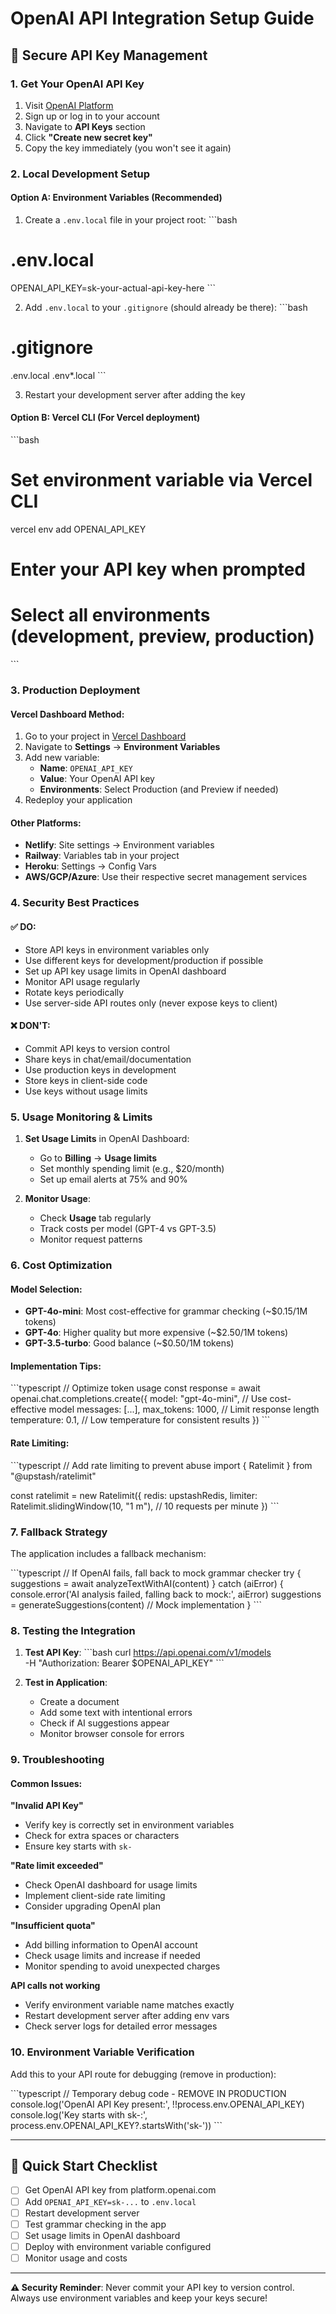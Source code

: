 # OpenAI API Integration Setup Guide

## 🔐 Secure API Key Management

### 1. Get Your OpenAI API Key

1. Visit [OpenAI Platform](https://platform.openai.com/)
2. Sign up or log in to your account
3. Navigate to **API Keys** section
4. Click **"Create new secret key"**
5. Copy the key immediately (you won't see it again)

### 2. Local Development Setup

#### Option A: Environment Variables (Recommended)

1. Create a `.env.local` file in your project root:
\`\`\`bash
# .env.local
OPENAI_API_KEY=sk-your-actual-api-key-here
\`\`\`

2. Add `.env.local` to your `.gitignore` (should already be there):
\`\`\`bash
# .gitignore
.env.local
.env*.local
\`\`\`

3. Restart your development server after adding the key

#### Option B: Vercel CLI (For Vercel deployment)

\`\`\`bash
# Set environment variable via Vercel CLI
vercel env add OPENAI_API_KEY
# Enter your API key when prompted
# Select all environments (development, preview, production)
\`\`\`

### 3. Production Deployment

#### Vercel Dashboard Method:
1. Go to your project in [Vercel Dashboard](https://vercel.com/dashboard)
2. Navigate to **Settings** → **Environment Variables**
3. Add new variable:
   - **Name**: `OPENAI_API_KEY`
   - **Value**: Your OpenAI API key
   - **Environments**: Select Production (and Preview if needed)
4. Redeploy your application

#### Other Platforms:
- **Netlify**: Site settings → Environment variables
- **Railway**: Variables tab in your project
- **Heroku**: Settings → Config Vars
- **AWS/GCP/Azure**: Use their respective secret management services

### 4. Security Best Practices

#### ✅ DO:
- Store API keys in environment variables only
- Use different keys for development/production if possible
- Set up API key usage limits in OpenAI dashboard
- Monitor API usage regularly
- Rotate keys periodically
- Use server-side API routes only (never expose keys to client)

#### ❌ DON'T:
- Commit API keys to version control
- Share keys in chat/email/documentation
- Use production keys in development
- Store keys in client-side code
- Use keys without usage limits

### 5. Usage Monitoring & Limits

1. **Set Usage Limits** in OpenAI Dashboard:
   - Go to **Billing** → **Usage limits**
   - Set monthly spending limit (e.g., $20/month)
   - Set up email alerts at 75% and 90%

2. **Monitor Usage**:
   - Check **Usage** tab regularly
   - Track costs per model (GPT-4 vs GPT-3.5)
   - Monitor request patterns

### 6. Cost Optimization

#### Model Selection:
- **GPT-4o-mini**: Most cost-effective for grammar checking (~$0.15/1M tokens)
- **GPT-4o**: Higher quality but more expensive (~$2.50/1M tokens)
- **GPT-3.5-turbo**: Good balance (~$0.50/1M tokens)

#### Implementation Tips:
\`\`\`typescript
// Optimize token usage
const response = await openai.chat.completions.create({
  model: "gpt-4o-mini", // Use cost-effective model
  messages: [...],
  max_tokens: 1000,     // Limit response length
  temperature: 0.1,     // Low temperature for consistent results
})
\`\`\`

#### Rate Limiting:
\`\`\`typescript
// Add rate limiting to prevent abuse
import { Ratelimit } from "@upstash/ratelimit"

const ratelimit = new Ratelimit({
  redis: upstashRedis,
  limiter: Ratelimit.slidingWindow(10, "1 m"), // 10 requests per minute
})
\`\`\`

### 7. Fallback Strategy

The application includes a fallback mechanism:

\`\`\`typescript
// If OpenAI fails, fall back to mock grammar checker
try {
  suggestions = await analyzeTextWithAI(content)
} catch (aiError) {
  console.error('AI analysis failed, falling back to mock:', aiError)
  suggestions = generateSuggestions(content) // Mock implementation
}
\`\`\`

### 8. Testing the Integration

1. **Test API Key**:
\`\`\`bash
curl https://api.openai.com/v1/models \
  -H "Authorization: Bearer $OPENAI_API_KEY"
\`\`\`

2. **Test in Application**:
   - Create a document
   - Add some text with intentional errors
   - Check if AI suggestions appear
   - Monitor browser console for errors

### 9. Troubleshooting

#### Common Issues:

**"Invalid API Key"**
- Verify key is correctly set in environment variables
- Check for extra spaces or characters
- Ensure key starts with `sk-`

**"Rate limit exceeded"**
- Check OpenAI dashboard for usage limits
- Implement client-side rate limiting
- Consider upgrading OpenAI plan

**"Insufficient quota"**
- Add billing information to OpenAI account
- Check usage limits and increase if needed
- Monitor spending to avoid unexpected charges

**API calls not working**
- Verify environment variable name matches exactly
- Restart development server after adding env vars
- Check server logs for detailed error messages

### 10. Environment Variable Verification

Add this to your API route for debugging (remove in production):

\`\`\`typescript
// Temporary debug code - REMOVE IN PRODUCTION
console.log('OpenAI API Key present:', !!process.env.OPENAI_API_KEY)
console.log('Key starts with sk-:', process.env.OPENAI_API_KEY?.startsWith('sk-'))
\`\`\`

---

## 🚀 Quick Start Checklist

- [ ] Get OpenAI API key from platform.openai.com
- [ ] Add `OPENAI_API_KEY=sk-...` to `.env.local`
- [ ] Restart development server
- [ ] Test grammar checking in the app
- [ ] Set usage limits in OpenAI dashboard
- [ ] Deploy with environment variable configured
- [ ] Monitor usage and costs

---

**⚠️ Security Reminder**: Never commit your API key to version control. Always use environment variables and keep your keys secure!
